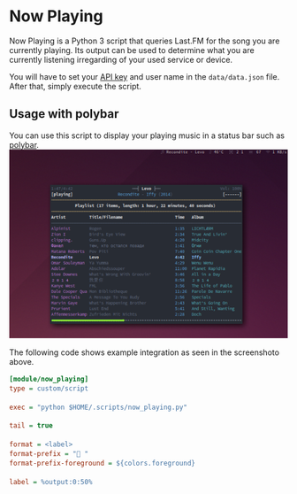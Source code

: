 # Now Playing

Now Playing is a Python 3 script that queries Last.FM for the song you are
currently playing. Its output can be used to determine what you are currently
listening irregarding of your used service or device.

You will have to set your [API key](www.last.fm/api/account/create) and user
name in the `data/data.json` file. After that, simply execute the script.

## Usage with polybar

You can use this script to display your playing music in a status bar such as
[polybar](https://github.com/jaagr/polybar).
[![polybar using the Now Playing script](polybar.png)](polybar.png)

The following code shows example integration as seen in the screenshoto above.
```ini
[module/now_playing]
type = custom/script

exec = "python $HOME/.scripts/now_playing.py"

tail = true

format = <label>
format-prefix = " "
format-prefix-foreground = ${colors.foreground}

label = %output:0:50%
```
